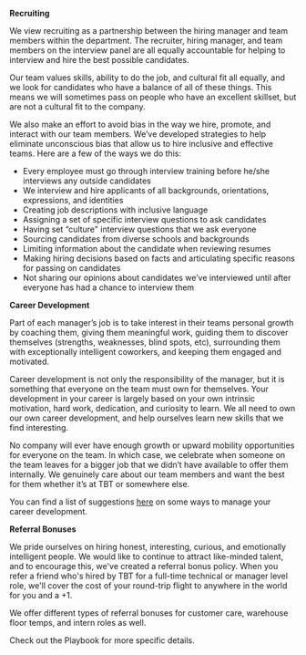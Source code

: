 **Recruiting**

We view recruiting as a partnership between the hiring manager and team members within the department. The recruiter, hiring manager, and team members on the interview panel are all equally accountable for helping to interview and hire the best possible candidates.

Our team values skills, ability to do the job, and cultural fit all equally, and we look for candidates who have a balance of all of these things. This means we will sometimes pass on people who have an excellent skillset, but are not a cultural fit to the company.

We also make an effort to avoid bias in the way we hire, promote, and interact with our team members. We’ve developed strategies to help eliminate unconscious bias that allow us to hire inclusive and effective teams. Here are a few of the ways we do this:

* Every employee must go through interview training before he/she interviews any outside candidates
* We interview and hire applicants of all backgrounds, orientations, expressions, and identities
* Creating job descriptions with inclusive language 
* Assigning a set of specific interview questions to ask candidates
* Having set “culture" interview questions that we ask everyone
* Sourcing candidates from diverse schools and backgrounds
* Limiting information about the candidate when reviewing resumes
* Making hiring decisions based on facts and articulating specific reasons for passing on candidates
* Not sharing our opinions about candidates we’ve interviewed until after everyone has had a chance to interview them

**Career Development**

Part of each manager’s job is to take interest in their teams personal growth by coaching them, giving them meaningful work, guiding them to discover themselves (strengths, weaknesses, blind spots, etc), surrounding them with exceptionally intelligent coworkers, and keeping them engaged and motivated. 

Career development is not only the responsibility of the manager, but it is something that everyone on the team must own for themselves. Your development in your career is largely based on your own intrinsic motivation, hard work, dedication, and curiosity to learn. We all need to own our own career development, and help ourselves learn new skills that we find interesting. 

No company will ever have enough growth or upward mobility opportunities for everyone on the team. In which case, we celebrate when someone on the team leaves for a bigger job that we didn’t have available to offer them internally. We genuinely care about our team members and want the best for them whether it’s at TBT or somewhere else. 

You can find a list of suggestions [here](https://docs.google.com/a/theblacktux.com/document/d/12wy_jJs7D6T48x5NMIH_KNDEoglSS7HoLIRhPP8WPb4/edit?usp=sharing) on some ways to manage your career development. 

**Referral Bonuses**

We pride ourselves on hiring honest, interesting, curious, and emotionally intelligent people. We would like to continue to attract like-minded talent, and to encourage this, we've created a referral bonus policy. When you refer a friend who's hired by TBT for a full-time technical or manager level role, we'll cover the cost of your round-trip flight to anywhere in the world for you and a +1.

We offer different types of referral bonuses for customer care, warehouse floor temps, and intern roles as well.

Check out the Playbook for more specific details. 
